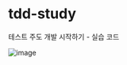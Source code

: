 # tdd-study
테스트 주도 개발 시작하기 - 실습 코드 

![image](https://github.com/Oniqued/tdd-study/assets/98441203/e16376df-9ec8-4b4b-9a03-d676de9617b4)
